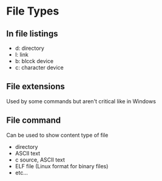 # File Types

## In file listings

- d: directory
- l: link
- b: blcck device
- c: character device

## File extensions

Used by some commands but aren't critical like in Windows

## File command

Can be used to show content type of file

- directory
- ASCII text
- c source, ASCII text
- ELF file (Linux format for binary files)
- etc...
